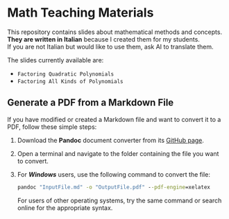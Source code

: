 # Math Teaching Materials
This repository contains slides about mathematical methods and concepts.  
**They are written in Italian** because I created them for my students.  
If you are not Italian but would like to use them, ask AI to translate them.

The slides currently available are:

* `Factoring Quadratic Polynomials`
* `Factoring All Kinds of Polynomials`

## Generate a PDF from a Markdown File
If you have modified or created a Markdown file and want to convert it to a PDF, follow these simple steps:

1. Download the **Pandoc** document converter from its [GitHub page](https://github.com/jgm/pandoc/releases/tag/3.6.4).
2. Open a terminal and navigate to the folder containing the file you want to convert.
3. For ***Windows*** users, use the following command to convert the file:
    ```cmd
    pandoc "InputFile.md" -o "OutputFile.pdf" --pdf-engine=xelatex
    ```

    For users of other operating systems, try the same command or search online for the appropriate syntax.